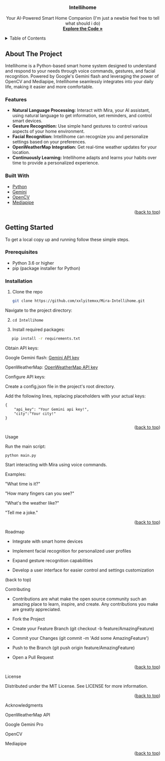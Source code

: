 

<a name="readme-top"></a>


  <h3 align="center">Intellihome</h3>

  <p align="center">
    Your AI-Powered Smart Home Companion (I'm just a newbie feel free to tell what should i do)
    <br />
    <a href="https://github.com/xXlyitemXx/Mira-Intellihome"><strong>Explore the Code »</strong></a>
  </p>
</div>

<!-- TABLE OF CONTENTS -->
<details>
  <summary>Table of Contents</summary>
  <ol>
    <li>
      <a href="#about-the-project">About The Project</a>
      <ul>
        <li><a href="#features">Features</a></li>
        <li><a href="#built-with">Built With</a></li>
      </ul>
    </li>
    <li>
      <a href="#getting-started">Getting Started</a>
      <ul>
        <li><a href="#prerequisites">Prerequisites</a></li>
        <li><a href="#installation">Installation</a></li>
      </ul>
    </li>
    <li><a href="#usage">Usage</a></li>
    <li><a href="#roadmap">Roadmap</a></li>
    <li><a href="#contributing">Contributing</a></li>
    <li><a href="#license">License</a></li>
    <li><a href="#contact">Contact</a></li>
    <li><a href="#acknowledgments">Acknowledgments</a></li>
  </ol>
</details>

## About The Project

Intellihome is a Python-based smart home system designed to understand and respond to your needs through voice commands, gestures, and facial recognition. Powered by Google's Gemini flash and leveraging the power of OpenCV and Mediapipe, Intellihome seamlessly integrates into your daily life, making it easier and more comfortable.

### Features

* **Natural Language Processing:** Interact with Mira, your AI assistant, using natural language to get information, set reminders, and control smart devices.
* **Gesture Recognition:** Use simple hand gestures to control various aspects of your home environment.
* **Facial Recognition:** Intellihome can recognize you and personalize settings based on your preferences.
* **OpenWeatherMap Integration:**  Get real-time weather updates for your location.
* **Continuously Learning:** Intellihome adapts and learns your habits over time to provide a personalized experience. 

### Built With

* [Python](https://www.python.org/)
* [Gemini](https://aistudio.google.com)
* [OpenCV](https://opencv.org/)
* [Mediapipe](https://chuoling.github.io/mediapipe/)

<p align="right">(<a href="#readme-top">back to top</a>)</p>

## Getting Started

To get a local copy up and running follow these simple steps.

### Prerequisites

* Python 3.6 or higher
* pip (package installer for Python)

### Installation

1. Clone the repo
   ```sh
   git clone https://github.com/xxlyitemxx/Mira-Intellihome.git

Navigate to the project directory:

2. ```cd Intellihome```

3. Install required packages:
```sh
   pip install -r requirements.txt
```
Obtain API keys:

Google Gemini flash: [Gemini API key](https://aistudio.google.com)

OpenWeatherMap: [OpenWeatherMap API key](https://openweathermap.org/api)

Configure API keys:

Create a config.json file in the project's root directory.

Add the following lines, replacing placeholders with your actual keys:
```
{
    "api_key": "Your Gemini api key!",
    "city":"Your city!"
} 
```

<p align="right">(<a href="#readme-top">back to top</a>)</p>

Usage

Run the main script:
```
python main.py
```

Start interacting with Mira using voice commands.

Examples:

  "What time is it?"
  
  "How many fingers can you see?"
  
  "What's the weather like?"
  
  "Tell me a joke."

<p align="right">(<a href="#readme-top">back to top</a>)</p>

Roadmap

  * Integrate with smart home devices
  
  * Implement facial recognition for personalized user profiles
  
  * Expand gesture recognition capabilities
  
  * Develop a user interface for easier control and settings customization

(back to top)

Contributing

  * Contributions are what make the open source community such an amazing place to learn, inspire, and create. Any contributions you make are greatly appreciated.
  
  * Fork the Project
  
  * Create your Feature Branch (git checkout -b feature/AmazingFeature)
  
  * Commit your Changes (git commit -m 'Add some AmazingFeature')
  
  * Push to the Branch (git push origin feature/AmazingFeature)
  
  * Open a Pull Request
<p align="right">(<a href="#readme-top">back to top</a>)</p>

License

  Distributed under the MIT License. See LICENSE for more information.


<p align="right">(<a href="#readme-top">back to top</a>)</p>

Acknowledgments

OpenWeatherMap API

Google Gemini Pro

OpenCV

Mediapipe

<p align="right">(<a href="#readme-top">back to top</a>)</p>


